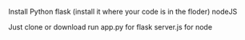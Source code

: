 Install 
  Python
  flask (install it where your code is in the floder)
  nodeJS
  
 Just clone or download
 run
  app.py for flask
  server.js for node
